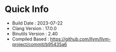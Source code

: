 # Quick Info
* Build Date : 2023-07-22
* Clang Version : 17.0.0
* Binutils Version : 2.40
* Compiled Based : https://github.com/llvm/llvm-project/commit/b95435a6
